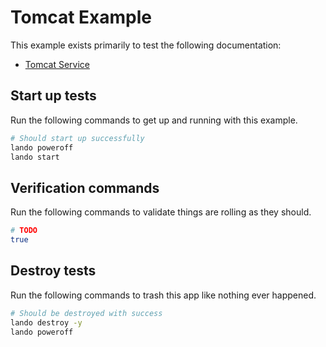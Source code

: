 Tomcat Example
==============

This example exists primarily to test the following documentation:

* [Tomcat Service](https://docs.devwithlando.io/tutorials/tomcat.html)

Start up tests
--------------

Run the following commands to get up and running with this example.

```bash
# Should start up successfully
lando poweroff
lando start
```

Verification commands
---------------------

Run the following commands to validate things are rolling as they should.

```bash
# TODO
true
```

Destroy tests
-------------

Run the following commands to trash this app like nothing ever happened.

```bash
# Should be destroyed with success
lando destroy -y
lando poweroff
```
